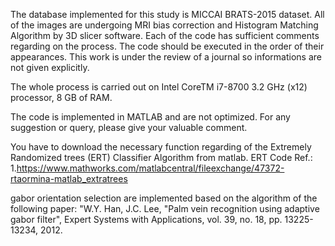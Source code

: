 
The database implemented for this study is MICCAI BRATS-2015 dataset. All of the images are undergoing MRI bias correction and Histogram Matching Algorithm by 3D slicer software. Each of the code has sufficient comments regarding on the process. The code should be executed in the order of their appearances. This work is under the review of a journal so informations are not given explicitly. 

The whole process is carried out on Intel CoreTM i7-8700 3.2 GHz (x12) processor, 8 GB of RAM.

The code is implemented in MATLAB and are not optimized. For any suggestion or query, please give your valuable comment.

You have to download the necessary function regarding of the Extremely Randomized trees (ERT) Classifier Algorithm from matlab.
ERT Code Ref.: 1.https://www.mathworks.com/matlabcentral/fileexchange/47372-rtaormina-matlab_extratrees 


gabor orientation selection are implemented based on the algorithm of the following paper:
"W.Y. Han, J.C. Lee, "Palm vein recognition using adaptive gabor filter", Expert Systems with Applications, vol. 39, no. 18, pp. 13225-13234, 2012.
